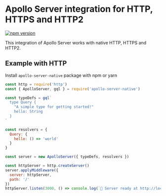 # Apollo Server integration for HTTP, HTTPS and HTTP2

[![npm version](https://badge.fury.io/js/apollo-server-native.svg)](https://badge.fury.io/js/apollo-server-native)

This integration of Apollo Server works with native HTTP, HTTPS and HTTP2.

## Example with HTTP
Install `apollo-server-native` package with npm or yarn

```js
const http = require('http')
const { ApolloServer, gql } = require('apollo-server-native')

const typeDefs = gql`
  type Query {
    "A simple type for getting started!"
    hello: String
  }
`

const resolvers = {
  Query: {
    hello: () => 'world'
  }
}

const server = new ApolloServer({ typeDefs, resolvers })

const httpServer = http.createServer()
server.applyMiddleware({
  server: httpServer,
  path: '/'
})
httpServer.listen(3000, () => console.log(`🚀 Server ready at http://localhost:3000`))
```